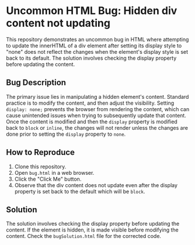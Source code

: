# Uncommon HTML Bug: Hidden div content not updating
This repository demonstrates an uncommon bug in HTML where attempting to update the innerHTML of a div element after setting its display style to "none" does not reflect the changes when the element's display style is set back to its default.  The solution involves checking the display property before updating the content. 

## Bug Description
The primary issue lies in manipulating a hidden element's content.  Standard practice is to modify the content, and then adjust the visibility. Setting `display: none;` prevents the browser from rendering the content, which can cause unintended issues when trying to subsequently update that content.  Once the content is modified and then the `display` property is modified back to `block` or `inline`, the changes will not render unless the changes are done prior to setting the `display` property to `none`. 

## How to Reproduce
1. Clone this repository.
2. Open `bug.html` in a web browser.
3. Click the "Click Me" button.
4. Observe that the div content does not update even after the display property is set back to the default which will be `block`.

## Solution
The solution involves checking the display property before updating the content. If the element is hidden, it is made visible before modifying the content. Check the `bugSolution.html` file for the corrected code.